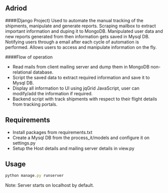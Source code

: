 
## Adriod

####(Django Project)
Used to automate the manual tracking of the shipments, manipulate and generate reports. Scraping mailbox to extract important information and duping it to MongoDB. Manipulated user data and new reports generated from then information gets saved in Mysql DB. Notifying users through a email after each cycle of automation is performed. Allows users to access and manipulate information on the fly. 

####Flow of operation
- Read mails from client mailing server and dump them in MongoDB non-relational database.
- Script the saved data to extract required information and save it to Mysql DB.
- Display all information to UI using jqGrid JavaScript, user can modify/add the information if required. 
- Backend script with track shipments with respect to their flight details from tracking portals.


## Requirements

- Install packages from requirements.txt
- Create a Mysql DB from the process_it/models and configure it on settings.py
- Setup the Host details and mailing server details in view.py


## Usage

```js
python manage.py runserver
```
Note: Server starts on localhost by default. 






